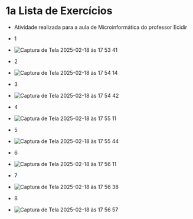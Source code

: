 # 1a Lista de Exercícios 
- Atividade realizada para a aula de Microinformática do professor Ecidir

- 1
- ![Captura de Tela 2025-02-18 às 17 53 41](https://github.com/user-attachments/assets/0dddb6ee-d34c-420b-b216-c6f8db359afb)

- 2
- ![Captura de Tela 2025-02-18 às 17 54 14](https://github.com/user-attachments/assets/3091261f-bb79-4a4e-bef2-fa1a2a92381a)

- 3
- ![Captura de Tela 2025-02-18 às 17 54 42](https://github.com/user-attachments/assets/206d9c65-be2e-4952-bff3-4a4c1a713dd5)

- 4
- ![Captura de Tela 2025-02-18 às 17 55 11](https://github.com/user-attachments/assets/d3d33699-42c6-4495-aedd-142ef38e2f6d)

- 5
- ![Captura de Tela 2025-02-18 às 17 55 44](https://github.com/user-attachments/assets/29f8b7b4-e5d7-4a99-980d-cd7666c93cdb)

- 6
- ![Captura de Tela 2025-02-18 às 17 56 11](https://github.com/user-attachments/assets/f4bc45cb-3145-49d3-a81b-ec5028ce612c)

- 7
- ![Captura de Tela 2025-02-18 às 17 56 38](https://github.com/user-attachments/assets/296ae427-7351-4875-9ce3-31920fec93f3)

- 8
- ![Captura de Tela 2025-02-18 às 17 56 57](https://github.com/user-attachments/assets/046c887a-2012-4564-a1bf-dcf42cd09bfe)







